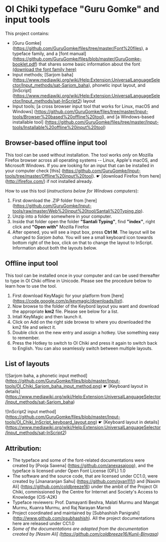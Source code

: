 # Ol Chiki typeface "Guru Gomke" and input tools
This project contains:
* [Guru Gomke] (https://github.com/GuruGomke/files/tree/master/Font%20files), a typeface family, and a [font manual] (https://github.com/GuruGomke/files/blob/master/GuruGomke-booklet.pdf) that shares some basic information about the font [(download the font family here)](https://github.com/GuruGomke/files/raw/master/Font%20files/download-fonts.zip)
* Input methods; [Sarjom baha] (https://www.mediawiki.org/wiki/Help:Extension:UniversalLanguageSelector/Input_methods/sat-Sarjom_baha), phonetic input layout, and [InScript] (https://www.mediawiki.org/wiki/Help:Extension:UniversalLanguageSelector/Input_methods/sat-InScript2) layout
* Input tools; [a cross browser input tool that works for Linux, macOS and Windows] (https://github.com/GuruGomke/files/tree/master/Input-tools/Browser%20based%20offline%20tool), and [a Windows-based installable tool] (https://github.com/GuruGomke/files/tree/master/Input-tools/Installable%20offline%20input%20tool)

## Browser-based offline input tool
This tool can be used without installation. The tool works <i>only</i> on Mozilla Firefox browser across all operating systems -- Linux, Apple's macOS, and Microsoft Windows. If you are looking for an input that can be installed in your computer check [this] (https://github.com/GuruGomke/Input-tools/tree/master/Offline%20input%20tool). ☛ [download Firefox from here] (http://firefox.com/) if not installed already.

How to use this tool (<i>instructions below for Windows computers</i>):
 1. First download the .ZIP folder from [here] (https://github.com/GuruGomke/Input-tools/raw/master/Web%20input%20tool/Santali%20Typing.zip).
 2. Unzip into a folder somewhere in your computer.
 3. Inside that folder open the folder <b>"Santali Typing"</b>, find <b>"index"</b>, right click and <b>"Open with"</b> Mozilla Firefox
 4. After opened, you will see a input box, press <b>Ctrl M</b>. The layout will be changed to <i>Sarjom baha</i>. You will see a small keyboard icon towards bottom right of the box, click on that to change the layout to InScript. Information about both the layouts below.

## Offline input tool
This tool can be installed once in your computer and can be used thereafter to type in Ol Chiki offline in Unicode. Please see the procedure below to learn how to use the tool.
 1. First download KeyMagic for your platform from [here] (https://code.google.com/p/keymagic/downloads/list).
 2. Now browse to the folder of the Keybord layout you want and download the appropriate <b>km2</b> file. Please see below for a list.
 3. Intall KeyMagic and then launch it.
 4. Click on Add on the right side browse to where you downloaded the km2 file and select it.
 5. Double click on the new entry and assign a hotkey. Use something easy to remember. 
 6. Press the Hotkey to switch to Ol Chiki and press it again to switch back to English. You can also seamlessly switch between multiple layouts.

## List of layouts
![Sarjom baha, a phonetic input method] (https://github.com/GuruGomke/files/blob/master/Input-tools/Ol_Chiki_Sarjom_baha_input_method.png)
☛ [Keyboard layout in details] (https://www.mediawiki.org/wiki/Help:Extension:UniversalLanguageSelector/Input_methods/sat-Sarjom_baha)

![InScript2 input method] (https://github.com/GuruGomke/files/blob/master/Input-tools/Ol_Chiki_InScript_keyboard_layout.png)
☛ [Keyboard layout in details] (https://www.mediawiki.org/wiki/Help:Extension:UniversalLanguageSelector/Input_methods/sat-InScript2)

## Attribution:
* The typeface and some of the font-related documentations were created by [Pooja Saxena] (https://github.com/anexasajoop), and the typeface is licensed under Open Font License (OFL) 1.0
* The software and the source code, that are licensed under CC1.0, were created by [Jnanaranjan Sahu] (https://github.com/gyan111/) and [Nasim Ali] (https://github.com/coldbreeze16) under the ambit of the Project Ol Chiki, commissioned by the Centre for Internet and Society's Access to Knowledge (CIS-A2K)
* Typeface reviewers: Prof. Damayanti Beshra, Malati Murmu and Mangat Murmu, Kuanra Murmu, and Raj Narayan Marndi
* Project coordinated and maintained by [Subhashish Panigrahi] (http://www.github.com/psubhashish). All the project documentations here are released under CC1.0
* <i>Some of the documentations are adapted from the documentation created by [Nasim Ali] (https://github.com/coldbreeze16/Kunji-Binyasa)</i>
